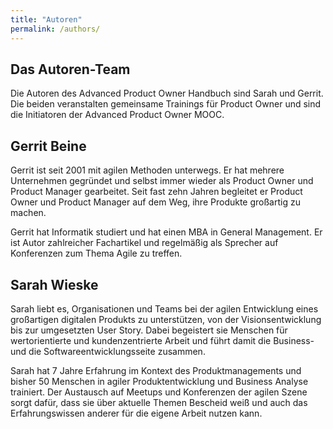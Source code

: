 ```yaml
---
title: "Autoren"
permalink: /authors/
---
```


## Das Autoren-Team

Die Autoren des Advanced Product Owner Handbuch sind Sarah und Gerrit.
Die beiden veranstalten gemeinsame Trainings für Product Owner und sind die Initiatoren der Advanced Product Owner MOOC.

## Gerrit Beine

Gerrit ist seit 2001 mit agilen Methoden unterwegs.
Er hat mehrere Unternehmen gegründet und selbst immer wieder als Product Owner und Product Manager gearbeitet.
Seit fast zehn Jahren begleitet er Product Owner und Product Manager auf dem Weg, ihre Produkte großartig zu machen.

Gerrit hat Informatik studiert und hat einen MBA in General Management. Er ist Autor zahlreicher Fachartikel und regelmäßig als Sprecher auf Konferenzen zum Thema Agile zu treffen.

## Sarah Wieske

Sarah liebt es, Organisationen und Teams bei der agilen Entwicklung eines großartigen digitalen Produkts zu unterstützen, von der Visionsentwicklung bis zur umgesetzten User Story.
Dabei begeistert sie Menschen für wertorientierte und kundenzentrierte Arbeit und führt damit die Business- und die Softwareentwicklungsseite zusammen.  

Sarah hat 7 Jahre Erfahrung im Kontext des Produktmanagements und bisher 50 Menschen in agiler Produktentwicklung und Business Analyse trainiert.
Der Austausch auf Meetups und Konferenzen der agilen Szene sorgt dafür, dass sie über aktuelle Themen Bescheid weiß und auch das Erfahrungswissen anderer für die eigene Arbeit nutzen kann.  
